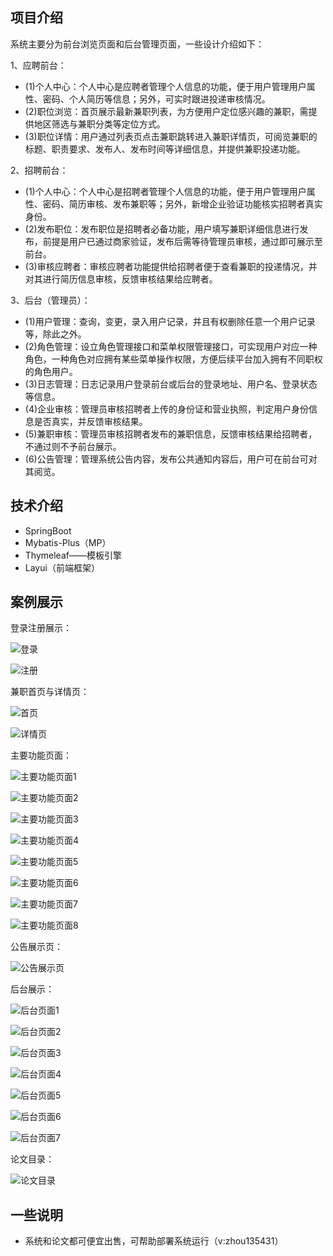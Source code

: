 ## 项目介绍

系统主要分为前台浏览页面和后台管理页面，一些设计介绍如下：

1、应聘前台：
- (1)个人中心：个人中心是应聘者管理个人信息的功能，便于用户管理用户属性、密码、个人简历等信息；另外，可实时跟进投递审核情况。
- (2)职位浏览：首页展示最新兼职列表，为方便用户定位感兴趣的兼职，需提供地区筛选与兼职分类等定位方式。
- (3)职位详情：用户通过列表页点击兼职跳转进入兼职详情页，可阅览兼职的标题、职责要求、发布人、发布时间等详细信息，并提供兼职投递功能。

2、招聘前台：
- (1)个人中心：个人中心是招聘者管理个人信息的功能，便于用户管理用户属性、密码、简历审核、发布兼职等；另外，新增企业验证功能核实招聘者真实身份。
- (2)发布职位：发布职位是招聘者必备功能，用户填写兼职详细信息进行发布，前提是用户已通过商家验证，发布后需等待管理员审核，通过即可展示至前台。
- (3)审核应聘者：审核应聘者功能提供给招聘者便于查看兼职的投递情况，并对其进行简历信息审核，反馈审核结果给应聘者。

3、后台（管理员）：
- (1)用户管理：查询，变更，录入用户记录，并且有权删除任意一个用户记录等，除此之外。
- (2)角色管理：设立角色管理接口和菜单权限管理接口，可实现用户对应一种角色，一种角色对应拥有某些菜单操作权限，方便后续平台加入拥有不同职权的角色用户。
- (3)日志管理：日志记录用户登录前台或后台的登录地址、用户名、登录状态等信息。
- (4)企业审核：管理员审核招聘者上传的身份证和营业执照，判定用户身份信息是否真实，并反馈审核结果。
- (5)兼职审核：管理员审核招聘者发布的兼职信息，反馈审核结果给招聘者，不通过则不予前台展示。
- (6)公告管理：管理系统公告内容，发布公共通知内容后，用户可在前台可对其阅览。


## 技术介绍

- SpringBoot
- Mybatis-Plus（MP）
- Thymeleaf——模板引擎
- Layui（前端框架）


## 案例展示

登录注册展示：

![登录](https://raw.githubusercontent.com/ShiDuoBeiLi/part_time_job_system/blob/master/jobImg/login.png)

![注册](https://raw.githubusercontent.com/ShiDuoBeiLi/part_time_job_system/blob/master/jobImg/register.png)

兼职首页与详情页：

![首页](https://raw.githubusercontent.com/ShiDuoBeiLi/part_time_job_system/blob/master/jobImg/index.png)

![详情页](https://raw.githubusercontent.com/ShiDuoBeiLi/part_time_job_system/blob/master/jobImg/detail.png)

主要功能页面：

![主要功能页面1](https://raw.githubusercontent.com/ShiDuoBeiLi/part_time_job_system/blob/master/jobImg/img1.png)

![主要功能页面2](https://raw.githubusercontent.com/ShiDuoBeiLi/part_time_job_system/blob/master/jobImg/img2.png)

![主要功能页面3](https://raw.githubusercontent.com/ShiDuoBeiLi/part_time_job_system/blob/master/jobImg/img3.png)

![主要功能页面4](https://raw.githubusercontent.com/ShiDuoBeiLi/part_time_job_system/blob/master/jobImg/img4.png)

![主要功能页面5](https://raw.githubusercontent.com/ShiDuoBeiLi/part_time_job_system/blob/master/jobImg/img5.png)

![主要功能页面6](https://raw.githubusercontent.com/ShiDuoBeiLi/part_time_job_system/blob/master/jobImg/img6.png)

![主要功能页面7](https://raw.githubusercontent.com/ShiDuoBeiLi/part_time_job_system/blob/master/jobImg/img7.png)

![主要功能页面8](https://raw.githubusercontent.com/ShiDuoBeiLi/part_time_job_system/blob/master/jobImg/img8.png)

公告展示页：

![公告展示页](https://raw.githubusercontent.com/ShiDuoBeiLi/part_time_job_system/blob/master/jobImg/ggao.png)

后台展示：

![后台页面1](https://raw.githubusercontent.com/ShiDuoBeiLi/part_time_job_system/blob/master/jobImg/admin1.png)

![后台页面2](https://raw.githubusercontent.com/ShiDuoBeiLi/part_time_job_system/blob/master/jobImg/admin2.png)

![后台页面3](https://raw.githubusercontent.com/ShiDuoBeiLi/part_time_job_system/blob/master/jobImg/admin3.png)

![后台页面4](https://raw.githubusercontent.com/ShiDuoBeiLi/part_time_job_system/blob/master/jobImg/admin4.png)

![后台页面5](https://raw.githubusercontent.com/ShiDuoBeiLi/part_time_job_system/blob/master/jobImg/admin5.png)

![后台页面6](https://raw.githubusercontent.com/ShiDuoBeiLi/part_time_job_system/blob/master/jobImg/admin6.png)

![后台页面7](https://raw.githubusercontent.com/ShiDuoBeiLi/part_time_job_system/blob/master/jobImg/admin7.png)

论文目录：

![论文目录](https://raw.githubusercontent.com/ShiDuoBeiLi/part_time_job_system/blob/master/jobImg/lunwen.png)

## 一些说明

- 系统和论文都可便宜出售，可帮助部署系统运行（v:zhou135431）




